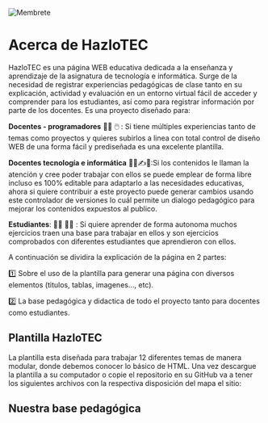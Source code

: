 ![Membrete](https://github.com/Lic-JohnM/HazloTEC/assets/58535936/c54f3336-540a-4ee7-9f46-2fd66f49af80)

# Acerca de HazloTEC

HazloTEC es una página WEB educativa dedicada a la enseñanza y aprendizaje de la asignatura de tecnología e informática. Surge de la necesidad de registrar experiencias pedagógicas de clase tanto en su explicación, actividad y evaluación en un entorno virtual fácil de acceder y comprender para los estudiantes, así como para registrar información por parte de los docentes. Es una proyecto diseñado para:

**Docentes - programadores** 🧑‍🏫 🖱️ : Si tiene múltiples experiencias tanto de temas como proyectos y quieres subirlos a linea con total control de diseño WEB de una forma fácil y prediseñada es una excelente plantilla.

**Docentes tecnología e informática** 👨‍🏫✍️🦾:Si los contenidos le llaman la atención y cree poder trabajar con ellos se puede emplear de forma libre incluso es 100% editable para adaptarlo a las necesidades educativas, ahora si quiere contribuir a este proyecto puede generar cambios usando este controlador de versiones lo cuál permite un dialogo pedagógico para mejorar los contenidos expuestos al publico. 

**Estudiantes**: 👨‍🎓 👩‍🎓 : Si quiere aprender de forma autonoma muchos ejercicios traen una base para trabajar en ellos y son ejercicios comprobados con diferentes estudiantes que aprendieron con ellos.

A continuación se dividira la explicación de la página en 2 partes: 

1️⃣ Sobre el uso de la plantilla para generar una página con diversos elementos (titulos, tablas, imagenes..., etc). 

2️⃣ La base pedagógica y didactica de todo el proyecto tanto para docentes como estudiantes.

## Plantilla HazloTEC

La plantilla esta diseñada para trabajar 12 diferentes temas de manera modular, donde debemos conocer lo básico de HTML. Una vez descargue la plantilla a su computador o copie el repositorio en su GitHub va a tener los siguientes archivos con la respectiva disposición del mapa el sitio:

## Nuestra base pedagógica






